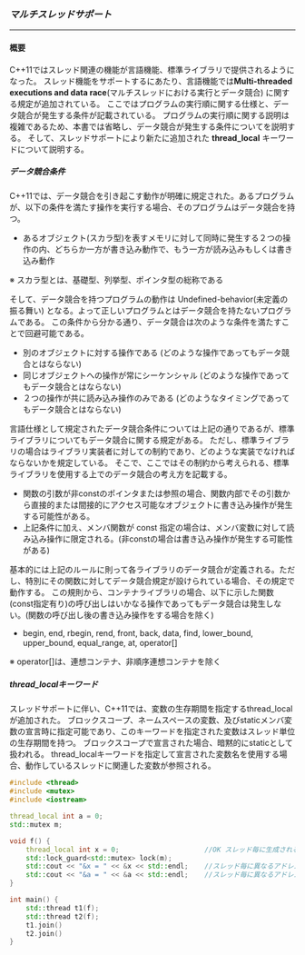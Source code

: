 ### *マルチスレッドサポート*
---
#### 概要
C++11ではスレッド関連の機能が言語機能、標準ライブラリで提供されるようになった。
スレッド機能をサポートするにあたり、言語機能では**Multi-threaded executions and data race**(マルチスレッドにおける実行とデータ競合) に関する規定が追加されている。
ここではプログラムの実行順に関する仕様と、データ競合が発生する条件が記載されている。
プログラムの実行順に関する説明は複雑であるため、本書では省略し、データ競合が発生する条件についてを説明する。
そして、スレッドサポートにより新たに追加された **thread_local** キーワードについて説明する。

##### データ競合条件
C++11では、データ競合を引き起こす動作が明確に規定された。あるプログラムが、以下の条件を満たす操作を実行する場合、そのプログラムはデータ競合を持つ。

 * あるオブジェクト(スカラ型)を表すメモリに対して同時に発生する２つの操作の内、どちらか一方が書き込み動作で、もう一方が読み込みもしくは書き込み動作

※ スカラ型とは、基礎型、列挙型、ポインタ型の総称である

そして、データ競合を持つプログラムの動作は Undefined-behavior(未定義の振る舞い) となる。よって正しいプログラムとはデータ競合を持たないプログラムである。
この条件から分かる通り、データ競合は次のような条件を満たすことで回避可能である。

 * 別のオブジェクトに対する操作である (どのような操作であってもデータ競合とはならない)
 * 同じオブジェクトへの操作が常にシーケンシャル (どのような操作であってもデータ競合とはならない)
 * ２つの操作が共に読み込み操作のみである (どのようなタイミングであってもデータ競合とはならない)

言語仕様として規定されたデータ競合条件については上記の通りであるが、標準ライブラリについてもデータ競合に関する規定がある。
ただし、標準ライブラリの場合はライブラリ実装者に対しての制約であり、どのような実装でなければならないかを規定している。
そこで、ここではその制約から考えられる、標準ライブラリを使用する上でのデータ競合の考え方を記載する。

 * 関数の引数が非constのポインタまたは参照の場合、関数内部でその引数から直接的または間接的にアクセス可能なオブジェクトに書き込み操作が発生する可能性がある。
 * 上記条件に加え、メンバ関数が const 指定の場合は、メンバ変数に対して読み込み操作に限定される。(非constの場合は書き込み操作が発生する可能性がある)

基本的には上記のルールに則って各ライブラリのデータ競合が定義される。ただし、特別にその関数に対してデータ競合規定が設けられている場合、その規定で動作する。
この規則から、コンテナライブラリの場合、以下に示した関数(const指定有り)の呼び出しはいかなる操作であってもデータ競合は発生しない。(関数の呼び出し後の書き込み操作をする場合を除く)

 * begin, end, rbegin, rend, front, back, data, find, lower_bound, upper_bound, equal_range, at, operator[]

※ operator[]は、連想コンテナ、非順序連想コンテナを除く

##### thread_localキーワード
スレッドサポートに伴い、C++11では、変数の生存期間を指定するthread_localが追加された。
ブロックスコープ、ネームスペースの変数、及びstaticメンバ変数の宣言時に指定可能であり、このキーワードを指定された変数はスレッド単位の生存期間を持つ。
ブロックスコープで宣言された場合、暗黙的にstaticとして扱われる。
thread_localキーワードを指定して宣言された変数名を使用する場合、動作しているスレッドに関連した変数が参照される。

```c++
#include <thread>
#include <mutex>
#include <iostream>

thread_local int a = 0;
std::mutex m;

void f() {
    thread_local int x = 0;                     //OK スレッド毎に生成される変数
    std::lock_guard<std::mutex> lock(m);
    std::cout << "&x = " << &x << std::endl;    //スレッド毎に異なるアドレスが表示される (再利用されない限り)
    std::cout << "&a = " << &a << std::endl;    //スレッド毎に異なるアドレスが表示される (再利用されない限り)
}

int main() {
    std::thread t1(f);
    std::thread t2(f);
    t1.join()
    t2.join()
}
```
